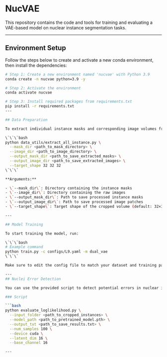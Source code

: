 # NucVAE

This repository contains the code and tools for training and evaluating a VAE-based model on nuclear instance segmentation tasks.

---

## Environment Setup

Follow the steps below to create and activate a new conda environment, then install the dependencies:

```bash
# Step 1: Create a new environment named 'nucvae' with Python 3.9
conda create -n nucvae python=3.9 -y

# Step 2: Activate the environment
conda activate nucvae

# Step 3: Install required packages from requirements.txt
pip install -r requirements.txt
---

## Data Preparation

To extract individual instance masks and corresponding image volumes from the dataset, run the following script:

\`\`\`bash
python data_utils/extract_all_instance.py \
  --mask_dir <path_to_mask_directory> \
  --image_dir <path_to_image_directory> \
  --output_mask_dir <path_to_save_extracted_masks> \
  --output_image_dir <path_to_save_extracted_images> \
  --target_shape 32 32 32
\`\`\`

**Arguments:**

- \`--mask_dir\`: Directory containing the instance masks  
- \`--image_dir\`: Directory containing the raw images  
- \`--output_mask_dir\`: Path to save processed instance masks  
- \`--output_image_dir\`: Path to save processed image patches  
- \`--target_shape\`: Target shape of the cropped volume (default: 32×32×32)

---

## Model Training

To start training the model, run:

\`\`\`bash
# Example command
python train.py -c configs/L9.yaml -m dual_vae
\`\`\`

Make sure to edit the config file to match your dataset and training parameters.

---
## Nuclei Error Detection

You can use the provided script to detect potential errors in nuclear instance masks by computing their log-likelihood under a pretrained VAE model.

### Script

```bash
python evaluate_loglikelihood.py \
  --input_folder <path_to_cropped_instances> \
  --model_path <path_to_pretrained_model.pth> \
  --output_txt <path_to_save_results.txt> \
  --num_samples 100 \
  --device cuda \
  --latent_dim 16 \
  --base_channel 16

---
